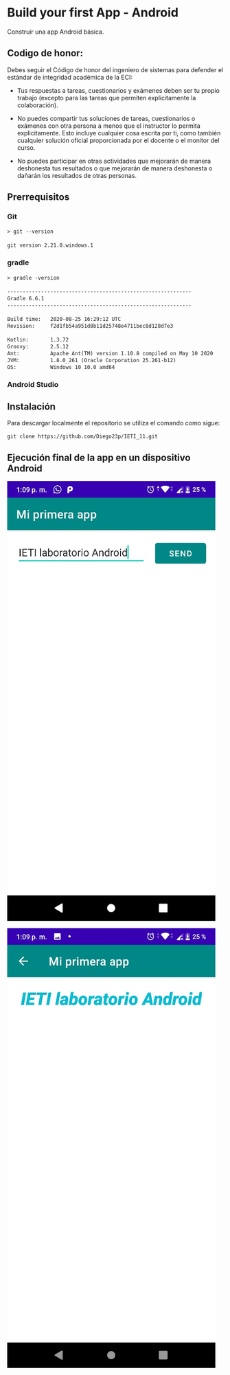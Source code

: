 # Build your first App - Android

Construir una app Android básica.

## Codigo de honor:
Debes seguir el Código de honor del ingeniero de sistemas para defender el estándar de integridad académica de la ECI:

* Tus respuestas a tareas, cuestionarios y exámenes deben ser tu propio trabajo (excepto para las tareas que permiten explícitamente la colaboración).

* No puedes compartir tus soluciones de tareas, cuestionarios o exámenes con otra persona a menos que el instructor lo permita explícitamente. Esto incluye cualquier cosa escrita por ti, como también cualquier solución oficial proporcionada por el docente o el monitor del curso.

* No puedes participar en otras actividades que mejorarán de manera deshonesta tus resultados o que mejorarán de manera deshonesta o dañarán los resultados de otras personas.

## Prerrequisitos

### Git

```
> git --version

git version 2.21.0.windows.1
```

### gradle

```
> gradle -version

------------------------------------------------------------
Gradle 6.6.1
------------------------------------------------------------

Build time:   2020-08-25 16:29:12 UTC
Revision:     f2d1fb54a951d8b11d25748e4711bec8d128d7e3

Kotlin:       1.3.72
Groovy:       2.5.12
Ant:          Apache Ant(TM) version 1.10.8 compiled on May 10 2020
JVM:          1.8.0_261 (Oracle Corporation 25.261-b12)
OS:           Windows 10 10.0 amd64
```

### Android Studio

## Instalación

Para descargar localmente el repositorio se utiliza el comando como sigue:
```
git clone https://github.com/Diego23p/IETI_11.git
```

## Ejecución final de la app en un dispositivo Android

![](/img/1.jpeg)

![](/img/2.jpeg)
